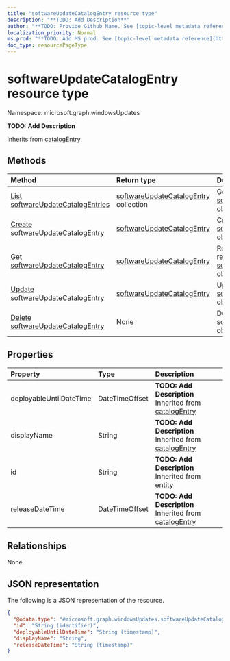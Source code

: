 ```yaml
---
title: "softwareUpdateCatalogEntry resource type"
description: "**TODO: Add Description**"
author: "**TODO: Provide Github Name. See [topic-level metadata reference](https://msgo.azurewebsites.net/add/document/guidelines/metadata.html#topic-level-metadata)**"
localization_priority: Normal
ms.prod: "**TODO: Add MS prod. See [topic-level metadata reference](https://msgo.azurewebsites.net/add/document/guidelines/metadata.html#topic-level-metadata)**"
doc_type: resourcePageType
---
```


# softwareUpdateCatalogEntry resource type

Namespace: microsoft.graph.windowsUpdates



**TODO: Add Description**


Inherits from [catalogEntry](../resources/catalogentry.md).

## Methods
|Method|Return type|Description|
|:---|:---|:---|
|[List softwareUpdateCatalogEntries](../api/softwareupdatecatalogentry-list.md)|[softwareUpdateCatalogEntry](../resources/windowsupdates-softwareupdatecatalogentry.md) collection|Get a list of the [softwareUpdateCatalogEntry](../resources/softwareupdatecatalogentry.md) objects and their properties.|
|[Create softwareUpdateCatalogEntry](../api/windowsupdates-softwareupdatecatalogentry-create.md)|[softwareUpdateCatalogEntry](../resources/windowsupdates-softwareupdatecatalogentry.md)|Create a new [softwareUpdateCatalogEntry](../resources/windowsupdates-softwareupdatecatalogentry.md) object.|
|[Get softwareUpdateCatalogEntry](../api/windowsupdates-softwareupdatecatalogentry-get.md)|[softwareUpdateCatalogEntry](../resources/windowsupdates-softwareupdatecatalogentry.md)|Read the properties and relationships of a [softwareUpdateCatalogEntry](../resources/windowsupdates-softwareupdatecatalogentry.md) object.|
|[Update softwareUpdateCatalogEntry](../api/windowsupdates-softwareupdatecatalogentry-update.md)|[softwareUpdateCatalogEntry](../resources/windowsupdates-softwareupdatecatalogentry.md)|Update the properties of a [softwareUpdateCatalogEntry](../resources/windowsupdates-softwareupdatecatalogentry.md) object.|
|[Delete softwareUpdateCatalogEntry](../api/windowsupdates-softwareupdatecatalogentry-delete.md)|None|Deletes a [softwareUpdateCatalogEntry](../resources/windowsupdates-softwareupdatecatalogentry.md) object.|

## Properties
|Property|Type|Description|
|:---|:---|:---|
|deployableUntilDateTime|DateTimeOffset|**TODO: Add Description** Inherited from [catalogEntry](../resources/windowsupdates-catalogentry.md)|
|displayName|String|**TODO: Add Description** Inherited from [catalogEntry](../resources/windowsupdates-catalogentry.md)|
|id|String|**TODO: Add Description** Inherited from [entity](../resources/windowsupdates-entity.md)|
|releaseDateTime|DateTimeOffset|**TODO: Add Description** Inherited from [catalogEntry](../resources/windowsupdates-catalogentry.md)|

## Relationships
None.

## JSON representation
The following is a JSON representation of the resource.
<!-- {
  "blockType": "resource",
  "keyProperty": "id",
  "@odata.type": "microsoft.graph.windowsUpdates.softwareUpdateCatalogEntry",
  "baseType": "microsoft.graph.windowsUpdates.catalogEntry",
  "openType": false
}
-->
``` json
{
  "@odata.type": "#microsoft.graph.windowsUpdates.softwareUpdateCatalogEntry",
  "id": "String (identifier)",
  "deployableUntilDateTime": "String (timestamp)",
  "displayName": "String",
  "releaseDateTime": "String (timestamp)"
}
```

